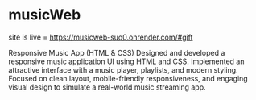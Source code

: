 # musicWeb

site is live = https://musicweb-suo0.onrender.com/#gift

Responsive Music App (HTML & CSS)
Designed and developed a responsive music application UI using HTML and CSS. Implemented an attractive interface with a music player, playlists, and modern styling. Focused on clean layout, mobile-friendly responsiveness, and engaging visual design to simulate a real-world music streaming app.
